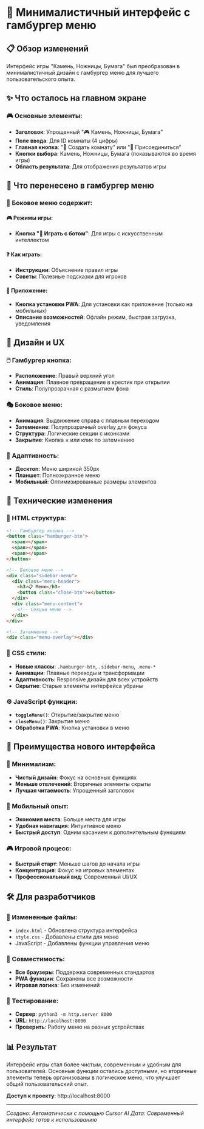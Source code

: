 # 🎯 Минималистичный интерфейс с гамбургер меню

## 📋 Обзор изменений

Интерфейс игры "Камень, Ножницы, Бумага" был преобразован в минималистичный дизайн с гамбургер меню для лучшего пользовательского опыта.

## ✨ Что осталось на главном экране

### 🎮 Основные элементы:
- **Заголовок**: Упрощенный "🎮 Камень, Ножницы, Бумага"
- **Поле ввода**: Для ID комнаты (4 цифры)
- **Главная кнопка**: "🚀 Создать комнату" или "🎯 Присоединиться"
- **Кнопки выбора**: Камень, Ножницы, Бумага (показываются во время игры)
- **Область результата**: Для отображения результатов игры

## 📱 Что перенесено в гамбургер меню

### 🍔 Боковое меню содержит:

#### 🎮 Режимы игры:
- **Кнопка "🤖 Играть с ботом"**: Для игры с искусственным интеллектом

#### ❓ Как играть:
- **Инструкции**: Объяснение правил игры
- **Советы**: Полезные подсказки для игроков

#### 📱 Приложение:
- **Кнопка установки PWA**: Для установки как приложение (только на мобильных)
- **Описание возможностей**: Офлайн режим, быстрая загрузка, уведомления

## 🎨 Дизайн и UX

### 🖱️ Гамбургер кнопка:
- **Расположение**: Правый верхний угол
- **Анимация**: Плавное превращение в крестик при открытии
- **Стиль**: Полупрозрачная с размытием фона

### 🎭 Боковое меню:
- **Анимация**: Выдвижение справа с плавным переходом
- **Затемнение**: Полупрозрачный overlay для фокуса
- **Структура**: Логические секции с иконками
- **Закрытие**: Кнопка × или клик по затемнению

### 📱 Адаптивность:
- **Десктоп**: Меню шириной 350px
- **Планшет**: Полноэкранное меню
- **Мобильный**: Оптимизированные размеры элементов

## 🔧 Технические изменения

### 📄 HTML структура:
```html
<!-- Гамбургер кнопка -->
<button class="hamburger-btn">
  <span></span>
  <span></span>
  <span></span>
</button>

<!-- Боковое меню -->
<div class="sidebar-menu">
  <div class="menu-header">
    <h3>📋 Меню</h3>
    <button class="close-btn">✕</button>
  </div>
  <div class="menu-content">
    <!-- Секции меню -->
  </div>
</div>

<!-- Затемнение -->
<div class="menu-overlay"></div>
```

### 🎨 CSS стили:
- **Новые классы**: `.hamburger-btn`, `.sidebar-menu`, `.menu-*`
- **Анимации**: Плавные переходы и трансформации
- **Адаптивность**: Responsive дизайн для всех устройств
- **Скрытие**: Старые элементы интерфейса убраны

### ⚙️ JavaScript функции:
- **`toggleMenu()`**: Открытие/закрытие меню
- **`closeMenu()`**: Закрытие меню
- **Обработка PWA**: Кнопка установки в меню

## 🎯 Преимущества нового интерфейса

### 🧹 Минимализм:
- **Чистый дизайн**: Фокус на основных функциях
- **Меньше отвлечений**: Вторичные элементы скрыты
- **Лучшая читаемость**: Упрощенный заголовок

### 📱 Мобильный опыт:
- **Экономия места**: Больше места для игры
- **Удобная навигация**: Интуитивное меню
- **Быстрый доступ**: Одним касанием к дополнительным функциям

### 🎮 Игровой процесс:
- **Быстрый старт**: Меньше шагов до начала игры
- **Концентрация**: Фокус на игровых элементах
- **Профессиональный вид**: Современный UI/UX

## 🛠️ Для разработчиков

### 📁 Измененные файлы:
- `index.html` - Обновлена структура интерфейса
- `style.css` - Добавлены стили для меню
- JavaScript - Добавлены функции управления меню

### 🔄 Совместимость:
- **Все браузеры**: Поддержка современных стандартов
- **PWA функции**: Сохранены все возможности
- **Игровая логика**: Без изменений

### 🧪 Тестирование:
- **Сервер**: `python3 -m http.server 8000`
- **URL**: `http://localhost:8000`
- **Проверить**: Работу меню на разных устройствах

## 📊 Результат

Интерфейс игры стал более чистым, современным и удобным для пользователей. Основные функции остались доступными, но вторичные элементы теперь организованы в логическое меню, что улучшает общий пользовательский опыт.

**Доступ к проекту**: http://localhost:8000

---

*Создано: Автоматически с помощью Cursor AI*
*Дата: Современный интерфейс готов к использованию*